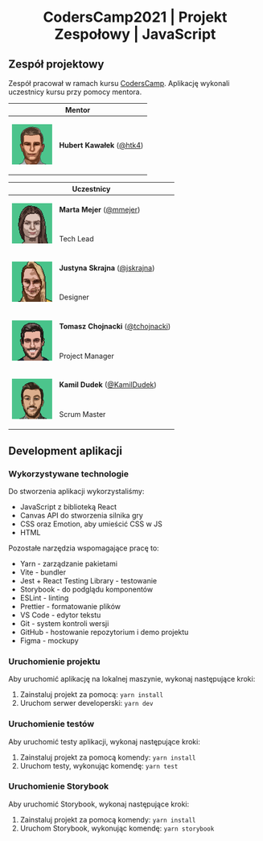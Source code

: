 <h1 align="center">CodersCamp2021 | Projekt Zespołowy | JavaScript</h1>

## Zespół projektowy
Zespół pracował w ramach kursu [CodersCamp](https://www.coderscamp.edu.pl/). Aplikację wykonali uczestnicy kursu przy pomocy mentora.

<table>
  <thead>
    <tr>
      <th colspan="2">Mentor</th>
    </tr>
  </thead>
  <tbody>
    <tr>
      <td>

![HK](https://github.com/CodersCamp2021-HK/CodersCamp2021.Project.React/blob/main/src/public/img/hk_pixel.png?raw=true)
      </td>
      <td>**Hubert Kawałek** ([@htk4](https://github.com/htk4))</td>
    </tr>
  </tbody>
</table>

<table>
  <thead>
    <tr>
      <th colspan="2">Uczestnicy</th>
    </tr>
  </thead>
  <tbody>
    <tr>
      <td rowspan="2">
        
![MM](https://github.com/CodersCamp2021-HK/CodersCamp2021.Project.React/blob/main/src/public/img/mm_pixel.png?raw=true)
      </td>
      <td>**Marta Mejer** ([@mmejer](https://github.com/mmejer))</td>
    </tr>
    <tr>
      <td>Tech Lead</td>
    </tr>
    <tr>
      <td rowspan="2">
        
![JS](https://github.com/CodersCamp2021-HK/CodersCamp2021.Project.React/blob/main/src/public/img/js_pixel.png?raw=true)
      </td>
      <td>**Justyna Skrajna** ([@jskrajna](https://github.com/jskrajna))</td>
    </tr>
    <tr>
      <td>Designer</td>
    </tr>
    <tr>
      <td rowspan="2">
        
![TC](https://github.com/CodersCamp2021-HK/CodersCamp2021.Project.React/blob/main/src/public/img/tc_pixel.png?raw=true)
      </td>
      <td>**Tomasz Chojnacki** ([@tchojnacki](https://github.com/tchojnacki))</td>
    </tr>
    <tr>
      <td>Project Manager</td>
    </tr>
    <tr>
      <td rowspan="2">
        
![KD](https://github.com/CodersCamp2021-HK/CodersCamp2021.Project.React/blob/main/src/public/img/kd_pixel.png?raw=true)
      </td>
      <td>**Kamil Dudek** ([@KamilDudek](https://github.com/mmejer))</td>
    </tr>
    <tr>
      <td>Scrum Master</td>
    </tr>
  </tbody>
</table>

## Development aplikacji
### Wykorzystywane technologie
Do stworzenia aplikacji wykorzystaliśmy:
- JavaScript z biblioteką React
- Canvas API do stworzenia silnika gry
- CSS oraz Emotion, aby umieścić CSS w JS
- HTML

Pozostałe narzędzia wspomagające pracę to:
- Yarn - zarządzanie pakietami
- Vite - bundler
- Jest + React Testing Library - testowanie
- Storybook - do podglądu komponentów
- ESLint - linting
- Prettier - formatowanie plików
- VS Code - edytor tekstu
- Git - system kontroli wersji
- GitHub - hostowanie repozytorium i demo projektu
- Figma - mockupy

### Uruchomienie projektu
Aby uruchomić aplikację na lokalnej maszynie, wykonaj następujące kroki:
1. Zainstaluj projekt za pomocą: `yarn install`
2. Uruchom serwer developerski: `yarn dev`

### Uruchomienie testów
Aby uruchomić testy aplikacji, wykonaj następujące kroki:
1. Zainstaluj projekt za pomocą komendy: `yarn install`
1. Uruchom testy, wykonując komendę: `yarn test`

### Uruchomienie Storybook
Aby uruchomić Storybook, wykonaj następujące kroki:
1. Zainstaluj projekt za pomocą komendy: `yarn install`
1. Uruchom Storybook, wykonując komendę: `yarn storybook`
